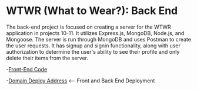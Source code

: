 # WTWR (What to Wear?): Back End

The back-end project is focused on creating a server for the WTWR application in projects 10-11. It utilizes Express.js, MongoDB, Node.js, and Mongoose. The server is run through MongoDB and uses Postman to create the user requests. It has signup and signin functionality, along with user authorization to determine the user's ability to see their profile and only delete their items from the server.

-[Front-End Code](https://github.com/CCYEE/se_project_react)

-[Domain Deploy Address](api.mefekki.moonangel.com/) <-- Front and Back End Deployment
